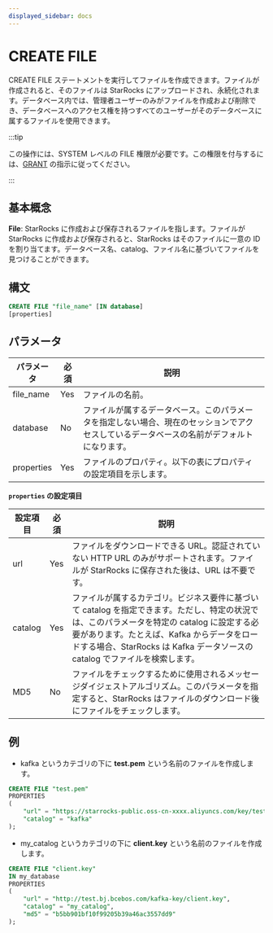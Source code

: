 ```yaml
---
displayed_sidebar: docs
---
```


# CREATE FILE

CREATE FILE ステートメントを実行してファイルを作成できます。ファイルが作成されると、そのファイルは StarRocks にアップロードされ、永続化されます。データベース内では、管理者ユーザーのみがファイルを作成および削除でき、データベースへのアクセス権を持つすべてのユーザーがそのデータベースに属するファイルを使用できます。

:::tip

この操作には、SYSTEM レベルの FILE 権限が必要です。この権限を付与するには、[GRANT](../../account-management/GRANT.md) の指示に従ってください。

:::

## 基本概念

**File**: StarRocks に作成および保存されるファイルを指します。ファイルが StarRocks に作成および保存されると、StarRocks はそのファイルに一意の ID を割り当てます。データベース名、catalog、ファイル名に基づいてファイルを見つけることができます。

## 構文

```SQL
CREATE FILE "file_name" [IN database]
[properties]
```

## パラメータ

| **パラメータ** | **必須** | **説明** |
| ------------- | -------- | -------- |
| file_name     | Yes      | ファイルの名前。 |
| database      | No       | ファイルが属するデータベース。このパラメータを指定しない場合、現在のセッションでアクセスしているデータベースの名前がデフォルトになります。 |
| properties    | Yes      | ファイルのプロパティ。以下の表にプロパティの設定項目を示します。 |

**`properties` の設定項目**

| **設定項目** | **必須** | **説明** |
| ------------ | -------- | -------- |
| url          | Yes      | ファイルをダウンロードできる URL。認証されていない HTTP URL のみがサポートされます。ファイルが StarRocks に保存された後は、URL は不要です。 |
| catalog      | Yes      | ファイルが属するカテゴリ。ビジネス要件に基づいて catalog を指定できます。ただし、特定の状況では、このパラメータを特定の catalog に設定する必要があります。たとえば、Kafka からデータをロードする場合、StarRocks は Kafka データソースの catalog でファイルを検索します。 |
| MD5          | No       | ファイルをチェックするために使用されるメッセージダイジェストアルゴリズム。このパラメータを指定すると、StarRocks はファイルのダウンロード後にファイルをチェックします。 |

## 例

- kafka というカテゴリの下に **test.pem** という名前のファイルを作成します。

```SQL
CREATE FILE "test.pem"
PROPERTIES
(
    "url" = "https://starrocks-public.oss-cn-xxxx.aliyuncs.com/key/test.pem",
    "catalog" = "kafka"
);
```

- my_catalog というカテゴリの下に **client.key** という名前のファイルを作成します。

```SQL
CREATE FILE "client.key"
IN my_database
PROPERTIES
(
    "url" = "http://test.bj.bcebos.com/kafka-key/client.key",
    "catalog" = "my_catalog",
    "md5" = "b5bb901bf10f99205b39a46ac3557dd9"
);
```